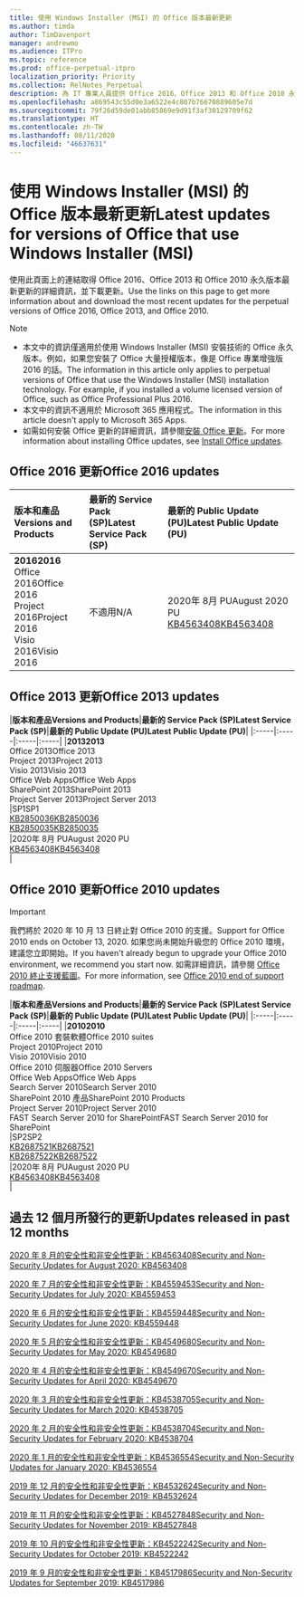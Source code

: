 ```yaml
---
title: 使用 Windows Installer (MSI) 的 Office 版本最新更新
ms.author: timda
author: TimDavenport
manager: andrewmo
ms.audience: ITPro
ms.topic: reference
ms.prod: office-perpetual-itpro
localization_priority: Priority
ms.collection: RelNotes_Perpetual
description: 為 IT 專業人員提供 Office 2016、Office 2013 和 Office 2010 永久版本的最新更新資訊連結
ms.openlocfilehash: a869543c55d0e3a6522e4c807b76670889605e7d
ms.sourcegitcommit: 79f26d59de01abb85869e9d91f3af30129709f62
ms.translationtype: HT
ms.contentlocale: zh-TW
ms.lasthandoff: 08/11/2020
ms.locfileid: "46637631"
---
```

# <a name="latest-updates-for-versions-of-office-that-use-windows-installer-msi"></a><span data-ttu-id="eef2f-103">使用 Windows Installer (MSI) 的 Office 版本最新更新</span><span class="sxs-lookup"><span data-stu-id="eef2f-103">Latest updates for versions of Office that use Windows Installer (MSI)</span></span>

<span data-ttu-id="eef2f-104">使用此頁面上的連結取得 Office 2016、Office 2013 和 Office 2010 永久版本最新更新的詳細資訊，並下載更新。</span><span class="sxs-lookup"><span data-stu-id="eef2f-104">Use the links on this page to get more information about and download the most recent updates for the perpetual versions of Office 2016, Office 2013, and Office 2010.</span></span>
  
 
> [!NOTE]
> - <span data-ttu-id="eef2f-p101">本文中的資訊僅適用於使用 Windows Installer (MSI) 安裝技術的 Office 永久版本。例如，如果您安裝了 Office 大量授權版本，像是 Office 專業增強版 2016 的話。</span><span class="sxs-lookup"><span data-stu-id="eef2f-p101">The information in this article only applies to perpetual versions of Office that use the Windows Installer (MSI) installation technology. For example, if you installed a volume licensed version of Office, such as Office Professional Plus 2016.</span></span>
> - <span data-ttu-id="eef2f-107">本文中的資訊不適用於 Microsoft 365 應用程式。</span><span class="sxs-lookup"><span data-stu-id="eef2f-107">The information in this article doesn't apply to Microsoft 365 Apps.</span></span>
> - <span data-ttu-id="eef2f-108">如需如何安裝 Office 更新的詳細資訊，請參閱[安裝 Office 更新](https://support.office.com/article/2ab296f3-7f03-43a2-8e50-46de917611c5)。</span><span class="sxs-lookup"><span data-stu-id="eef2f-108">For more information about installing Office updates, see [Install Office updates](https://support.office.com/article/2ab296f3-7f03-43a2-8e50-46de917611c5).</span></span> 


## <a name="office-2016-updates"></a><span data-ttu-id="eef2f-109">Office 2016 更新</span><span class="sxs-lookup"><span data-stu-id="eef2f-109">Office 2016 updates</span></span>

|<span data-ttu-id="eef2f-110">**版本和產品**</span><span class="sxs-lookup"><span data-stu-id="eef2f-110">**Versions and Products**</span></span>|<span data-ttu-id="eef2f-111">**最新的 Service Pack (SP)**</span><span class="sxs-lookup"><span data-stu-id="eef2f-111">**Latest Service Pack (SP)**</span></span>|<span data-ttu-id="eef2f-112">**最新的 Public Update (PU)**</span><span class="sxs-lookup"><span data-stu-id="eef2f-112">**Latest Public Update (PU)**</span></span>|
|:-----|:-----|:-----|
|<span data-ttu-id="eef2f-113">**2016**</span><span class="sxs-lookup"><span data-stu-id="eef2f-113">**2016**</span></span> <br/> <span data-ttu-id="eef2f-114">Office 2016</span><span class="sxs-lookup"><span data-stu-id="eef2f-114">Office 2016</span></span>  <br/> <span data-ttu-id="eef2f-115">Project 2016</span><span class="sxs-lookup"><span data-stu-id="eef2f-115">Project 2016</span></span>  <br/> <span data-ttu-id="eef2f-116">Visio 2016</span><span class="sxs-lookup"><span data-stu-id="eef2f-116">Visio 2016</span></span>  <br/> |<span data-ttu-id="eef2f-117">不適用</span><span class="sxs-lookup"><span data-stu-id="eef2f-117">N/A</span></span>  <br/> |<span data-ttu-id="eef2f-118">2020年 8月 PU</span><span class="sxs-lookup"><span data-stu-id="eef2f-118">August 2020 PU</span></span>  <br/> [<span data-ttu-id="eef2f-119">KB4563408</span><span class="sxs-lookup"><span data-stu-id="eef2f-119">KB4563408</span></span>](https://support.microsoft.com/help/4563408) <br/> |
   
## <a name="office-2013-updates"></a><span data-ttu-id="eef2f-120">Office 2013 更新</span><span class="sxs-lookup"><span data-stu-id="eef2f-120">Office 2013 updates</span></span>

|<span data-ttu-id="eef2f-121">**版本和產品**</span><span class="sxs-lookup"><span data-stu-id="eef2f-121">**Versions and Products**</span></span>|<span data-ttu-id="eef2f-122">**最新的 Service Pack (SP)**</span><span class="sxs-lookup"><span data-stu-id="eef2f-122">**Latest Service Pack (SP)**</span></span>|<span data-ttu-id="eef2f-123">**最新的 Public Update (PU)**</span><span class="sxs-lookup"><span data-stu-id="eef2f-123">**Latest Public Update (PU)**</span></span>|
|:-----|:-----|:-----|:-----|
|<span data-ttu-id="eef2f-124">**2013**</span><span class="sxs-lookup"><span data-stu-id="eef2f-124">**2013**</span></span> <br/> <span data-ttu-id="eef2f-125">Office 2013</span><span class="sxs-lookup"><span data-stu-id="eef2f-125">Office 2013</span></span>  <br/> <span data-ttu-id="eef2f-126">Project 2013</span><span class="sxs-lookup"><span data-stu-id="eef2f-126">Project 2013</span></span>  <br/> <span data-ttu-id="eef2f-127">Visio 2013</span><span class="sxs-lookup"><span data-stu-id="eef2f-127">Visio 2013</span></span>  <br/> <span data-ttu-id="eef2f-128">Office Web Apps</span><span class="sxs-lookup"><span data-stu-id="eef2f-128">Office Web Apps</span></span>  <br/> <span data-ttu-id="eef2f-129">SharePoint 2013</span><span class="sxs-lookup"><span data-stu-id="eef2f-129">SharePoint 2013</span></span>  <br/> <span data-ttu-id="eef2f-130">Project Server 2013</span><span class="sxs-lookup"><span data-stu-id="eef2f-130">Project Server 2013</span></span>  <br/> |<span data-ttu-id="eef2f-131">SP1</span><span class="sxs-lookup"><span data-stu-id="eef2f-131">SP1</span></span> <br/> [<span data-ttu-id="eef2f-132">KB2850036</span><span class="sxs-lookup"><span data-stu-id="eef2f-132">KB2850036</span></span>](https://support.microsoft.com/kb/2850036) <br/>[<span data-ttu-id="eef2f-133">KB2850035</span><span class="sxs-lookup"><span data-stu-id="eef2f-133">KB2850035</span></span>](https://support.microsoft.com/kb/2850035) <br/> |<span data-ttu-id="eef2f-134">2020年 8月 PU</span><span class="sxs-lookup"><span data-stu-id="eef2f-134">August 2020 PU</span></span>  <br/> [<span data-ttu-id="eef2f-135">KB4563408</span><span class="sxs-lookup"><span data-stu-id="eef2f-135">KB4563408</span></span>](https://support.microsoft.com/help/4563408) <br/> |
   
## <a name="office-2010-updates"></a><span data-ttu-id="eef2f-136">Office 2010 更新</span><span class="sxs-lookup"><span data-stu-id="eef2f-136">Office 2010 updates</span></span>
> [!IMPORTANT]
> <span data-ttu-id="eef2f-137">我們將於 2020 年 10 月 13 日終止對 Office 2010 的支援。</span><span class="sxs-lookup"><span data-stu-id="eef2f-137">Support for Office 2010 ends on October 13, 2020.</span></span> <span data-ttu-id="eef2f-138">如果您尚未開始升級您的 Office 2010 環境，建議您立即開始。</span><span class="sxs-lookup"><span data-stu-id="eef2f-138">If you haven't already begun to upgrade your Office 2010 environment, we recommend you start now.</span></span> <span data-ttu-id="eef2f-139">如需詳細資訊，請參閱 [Office 2010 終止支援藍圖](https://docs.microsoft.com/DeployOffice/office-2010-end-support-roadmap)。</span><span class="sxs-lookup"><span data-stu-id="eef2f-139">For more information, see [Office 2010 end of support roadmap](https://docs.microsoft.com/DeployOffice/office-2010-end-support-roadmap).</span></span> 

|<span data-ttu-id="eef2f-140">**版本和產品**</span><span class="sxs-lookup"><span data-stu-id="eef2f-140">**Versions and Products**</span></span>|<span data-ttu-id="eef2f-141">**最新的 Service Pack (SP)**</span><span class="sxs-lookup"><span data-stu-id="eef2f-141">**Latest Service Pack (SP)**</span></span>|<span data-ttu-id="eef2f-142">**最新的 Public Update (PU)**</span><span class="sxs-lookup"><span data-stu-id="eef2f-142">**Latest Public Update (PU)**</span></span>|
|:-----|:-----|:-----|:-----|
|<span data-ttu-id="eef2f-143">**2010**</span><span class="sxs-lookup"><span data-stu-id="eef2f-143">**2010**</span></span> <br/> <span data-ttu-id="eef2f-144">Office 2010 套裝軟體</span><span class="sxs-lookup"><span data-stu-id="eef2f-144">Office 2010 suites</span></span>  <br/> <span data-ttu-id="eef2f-145">Project 2010</span><span class="sxs-lookup"><span data-stu-id="eef2f-145">Project 2010</span></span>  <br/> <span data-ttu-id="eef2f-146">Visio 2010</span><span class="sxs-lookup"><span data-stu-id="eef2f-146">Visio 2010</span></span>  <br/> <span data-ttu-id="eef2f-147">Office 2010 伺服器</span><span class="sxs-lookup"><span data-stu-id="eef2f-147">Office 2010 Servers</span></span>  <br/> <span data-ttu-id="eef2f-148">Office Web Apps</span><span class="sxs-lookup"><span data-stu-id="eef2f-148">Office Web Apps</span></span>  <br/> <span data-ttu-id="eef2f-149">Search Server 2010</span><span class="sxs-lookup"><span data-stu-id="eef2f-149">Search Server 2010</span></span>  <br/> <span data-ttu-id="eef2f-150">SharePoint 2010 產品</span><span class="sxs-lookup"><span data-stu-id="eef2f-150">SharePoint 2010 Products</span></span>  <br/> <span data-ttu-id="eef2f-151">Project Server 2010</span><span class="sxs-lookup"><span data-stu-id="eef2f-151">Project Server 2010</span></span>  <br/> <span data-ttu-id="eef2f-152">FAST Search Server 2010 for SharePoint</span><span class="sxs-lookup"><span data-stu-id="eef2f-152">FAST Search Server 2010 for SharePoint</span></span>  <br/> |<span data-ttu-id="eef2f-153">SP2</span><span class="sxs-lookup"><span data-stu-id="eef2f-153">SP2</span></span> <br/>[<span data-ttu-id="eef2f-154">KB2687521</span><span class="sxs-lookup"><span data-stu-id="eef2f-154">KB2687521</span></span>](https://support.microsoft.com/kb/2687521) <br/> [<span data-ttu-id="eef2f-155">KB2687522</span><span class="sxs-lookup"><span data-stu-id="eef2f-155">KB2687522</span></span>](https://support.microsoft.com/kb/2687522) <br/> |<span data-ttu-id="eef2f-156">2020年 8月 PU</span><span class="sxs-lookup"><span data-stu-id="eef2f-156">August 2020 PU</span></span>  <br/> [<span data-ttu-id="eef2f-157">KB4563408</span><span class="sxs-lookup"><span data-stu-id="eef2f-157">KB4563408</span></span>](https://support.microsoft.com/help/4563408) <br/>|
   

   
## <a name="updates-released-in-past-12-months"></a><span data-ttu-id="eef2f-158">過去 12 個月所發行的更新</span><span class="sxs-lookup"><span data-stu-id="eef2f-158">Updates released in past 12 months</span></span>
[<span data-ttu-id="eef2f-159">2020 年 8 月的安全性和非安全性更新：KB4563408</span><span class="sxs-lookup"><span data-stu-id="eef2f-159">Security and Non-Security Updates for August 2020: KB4563408</span></span>](https://support.microsoft.com/help/4563408)

[<span data-ttu-id="eef2f-160">2020 年 7 月的安全性和非安全性更新：KB4559453</span><span class="sxs-lookup"><span data-stu-id="eef2f-160">Security and Non-Security Updates for July 2020: KB4559453</span></span>](https://support.microsoft.com/help/4559453)

[<span data-ttu-id="eef2f-161">2020 年 6 月的安全性和非安全性更新：KB4559448</span><span class="sxs-lookup"><span data-stu-id="eef2f-161">Security and Non-Security Updates for June 2020: KB4559448</span></span>](https://support.microsoft.com/help/4559448)

[<span data-ttu-id="eef2f-162">2020 年 5 月的安全性和非安全性更新：KB4549680</span><span class="sxs-lookup"><span data-stu-id="eef2f-162">Security and Non-Security Updates for May 2020: KB4549680</span></span>](https://support.microsoft.com/help/4549680)

[<span data-ttu-id="eef2f-163">2020 年 4 月的安全性和非安全性更新：KB4549670</span><span class="sxs-lookup"><span data-stu-id="eef2f-163">Security and Non-Security Updates for April 2020: KB4549670</span></span>](https://support.microsoft.com/help/4549670)

[<span data-ttu-id="eef2f-164">2020 年 3 月的安全性和非安全性更新：KB4538705</span><span class="sxs-lookup"><span data-stu-id="eef2f-164">Security and Non-Security Updates for March 2020: KB4538705</span></span>](https://support.microsoft.com/help/4538705)

[<span data-ttu-id="eef2f-165">2020 年 2 月的安全性和非安全性更新：KB4538704</span><span class="sxs-lookup"><span data-stu-id="eef2f-165">Security and Non-Security Updates for February 2020: KB4538704</span></span>](https://support.microsoft.com/help/4538704)

[<span data-ttu-id="eef2f-166">2020 年 1 月的安全性和非安全性更新：KB4536554</span><span class="sxs-lookup"><span data-stu-id="eef2f-166">Security and Non-Security Updates for January 2020: KB4536554</span></span>](https://support.microsoft.com/help/4536554)

[<span data-ttu-id="eef2f-167">2019 年 12 月的安全性和非安全性更新：KB4532624</span><span class="sxs-lookup"><span data-stu-id="eef2f-167">Security and Non-Security Updates for December 2019: KB4532624</span></span>](https://support.microsoft.com/help/4532624)

[<span data-ttu-id="eef2f-168">2019 年 11 月的安全性和非安全性更新：KB4527848</span><span class="sxs-lookup"><span data-stu-id="eef2f-168">Security and Non-Security Updates for November 2019: KB4527848</span></span>](https://support.microsoft.com/help/4527848)

[<span data-ttu-id="eef2f-169">2019 年 10 月的安全性和非安全性更新：KB4522242</span><span class="sxs-lookup"><span data-stu-id="eef2f-169">Security and Non-Security Updates for October 2019: KB4522242</span></span>](https://support.microsoft.com/help/4522242)

[<span data-ttu-id="eef2f-170">2019 年 9 月的安全性和非安全性更新：KB4517986</span><span class="sxs-lookup"><span data-stu-id="eef2f-170">Security and Non-Security Updates for September 2019: KB4517986</span></span>](https://support.microsoft.com/help/4517986 )



</br>